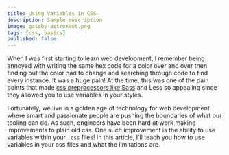 ```yaml
---
title: Using Variables in CSS
description: Sample description
image: gatsby-astronaut.png
tags: [css, basics]
published: false
---
```


When I was first starting to learn web development, I remember being annoyed with writing the same hex code for a color over and over then finding out the color had to change and searching through code to find every instance. It was a huge pain! At the time, this was one of the pain points that made [css preprocessors like Sass](/blog/how-to-use-styles-in-a-react-js-application) and Less so appealing since they allowed you to use variables in your styles.

Fortunately, we live in a golden age of technology for web development where smart and passionate people are pushing the boundaries of what our tooling can do. As such, engineers have been hard at work making improvements to plain old css. One such improvement is the ability to use variables within your `.css` files! In this article, I'll teach you how to use variables in your css files and what the limitations are.
